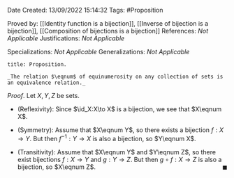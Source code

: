 <div class="topSpace"></div>

Date Created: 13/09/2022 15:14:32
Tags: #Proposition

Proved by: [[Identity function is a bijection]], [[Inverse of bijection is a bijection]], [[Composition of bijections is a bijection]]
References: _Not Applicable_
Justifications: _Not Applicable_

Specializations: _Not Applicable_
Generalizations: _Not Applicable_

``` ad-Proposition
title: Proposition.

_The relation $\eqnum$ of equinumerosity on any collection of sets is an equivalence relation._

```

_Proof_. Let $X,Y,Z$ be sets.
* (Reflexivity): Since $\id_X:X\to X$ is a bijection, we see that $X\eqnum X$.

* (Symmetry): Assume that $X\eqnum Y$, so there exists a bijection $f:X\to Y$. But then $f^{-1}:Y\to X$ is also a bijection, so $Y\eqnum X$.
* (Transitivity): Assume that $X\eqnum Y$ and $Y\eqnum Z$, so there exist bijections $f:X\to Y$ and $g:Y\to Z$. But then $g\circ f:X\to Z$ is also a bijection, so $X\eqnum Z$.<span style="float:right;">$\blacksquare$</span>
